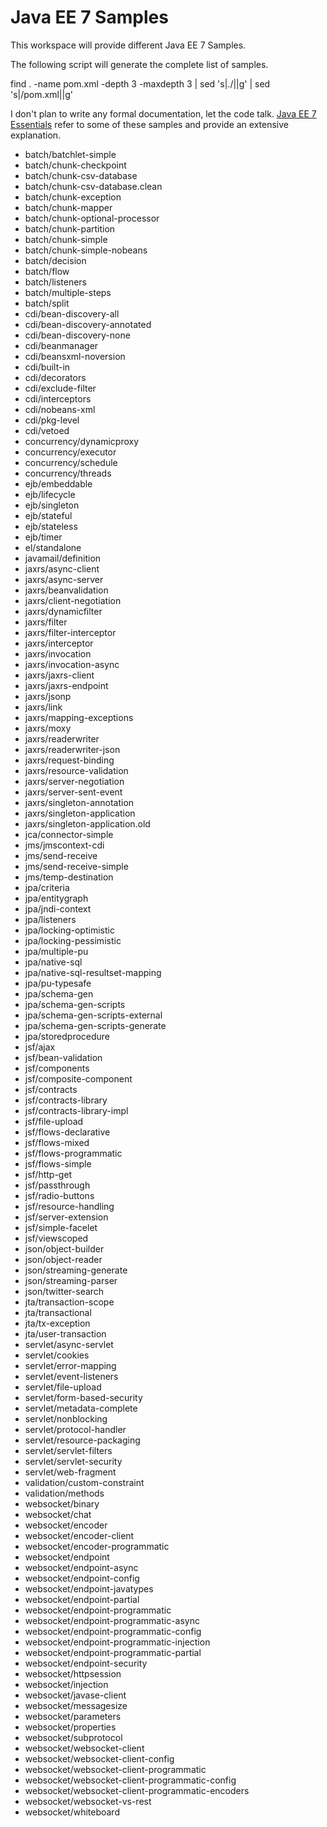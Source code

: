 Java EE 7 Samples
=================

This workspace will provide different Java EE 7 Samples.

The following script will generate the complete list of samples.

find . -name pom.xml -depth 3 -maxdepth 3 | sed 's|\./||g' | sed 's|\/pom.xml||g'

I don't plan to write any formal documentation, let the code talk. [Java EE 7 Essentials](http://www.amazon.com/Java-EE-Essentials-Arun-Gupta/dp/1449370179/) refer to some of these samples and provide an extensive explanation.

+ batch/batchlet-simple
+ batch/chunk-checkpoint
+ batch/chunk-csv-database
+ batch/chunk-csv-database.clean
+ batch/chunk-exception
+ batch/chunk-mapper
+ batch/chunk-optional-processor
+ batch/chunk-partition
+ batch/chunk-simple
+ batch/chunk-simple-nobeans
+ batch/decision
+ batch/flow
+ batch/listeners
+ batch/multiple-steps
+ batch/split
+ cdi/bean-discovery-all
+ cdi/bean-discovery-annotated
+ cdi/bean-discovery-none
+ cdi/beanmanager
+ cdi/beansxml-noversion
+ cdi/built-in
+ cdi/decorators
+ cdi/exclude-filter
+ cdi/interceptors
+ cdi/nobeans-xml
+ cdi/pkg-level
+ cdi/vetoed
+ concurrency/dynamicproxy
+ concurrency/executor
+ concurrency/schedule
+ concurrency/threads
+ ejb/embeddable
+ ejb/lifecycle
+ ejb/singleton
+ ejb/stateful
+ ejb/stateless
+ ejb/timer
+ el/standalone
+ javamail/definition
+ jaxrs/async-client
+ jaxrs/async-server
+ jaxrs/beanvalidation
+ jaxrs/client-negotiation
+ jaxrs/dynamicfilter
+ jaxrs/filter
+ jaxrs/filter-interceptor
+ jaxrs/interceptor
+ jaxrs/invocation
+ jaxrs/invocation-async
+ jaxrs/jaxrs-client
+ jaxrs/jaxrs-endpoint
+ jaxrs/jsonp
+ jaxrs/link
+ jaxrs/mapping-exceptions
+ jaxrs/moxy
+ jaxrs/readerwriter
+ jaxrs/readerwriter-json
+ jaxrs/request-binding
+ jaxrs/resource-validation
+ jaxrs/server-negotiation
+ jaxrs/server-sent-event
+ jaxrs/singleton-annotation
+ jaxrs/singleton-application
+ jaxrs/singleton-application.old
+ jca/connector-simple
+ jms/jmscontext-cdi
+ jms/send-receive
+ jms/send-receive-simple
+ jms/temp-destination
+ jpa/criteria
+ jpa/entitygraph
+ jpa/jndi-context
+ jpa/listeners
+ jpa/locking-optimistic
+ jpa/locking-pessimistic
+ jpa/multiple-pu
+ jpa/native-sql
+ jpa/native-sql-resultset-mapping
+ jpa/pu-typesafe
+ jpa/schema-gen
+ jpa/schema-gen-scripts
+ jpa/schema-gen-scripts-external
+ jpa/schema-gen-scripts-generate
+ jpa/storedprocedure
+ jsf/ajax
+ jsf/bean-validation
+ jsf/components
+ jsf/composite-component
+ jsf/contracts
+ jsf/contracts-library
+ jsf/contracts-library-impl
+ jsf/file-upload
+ jsf/flows-declarative
+ jsf/flows-mixed
+ jsf/flows-programmatic
+ jsf/flows-simple
+ jsf/http-get
+ jsf/passthrough
+ jsf/radio-buttons
+ jsf/resource-handling
+ jsf/server-extension
+ jsf/simple-facelet
+ jsf/viewscoped
+ json/object-builder
+ json/object-reader
+ json/streaming-generate
+ json/streaming-parser
+ json/twitter-search
+ jta/transaction-scope
+ jta/transactional
+ jta/tx-exception
+ jta/user-transaction
+ servlet/async-servlet
+ servlet/cookies
+ servlet/error-mapping
+ servlet/event-listeners
+ servlet/file-upload
+ servlet/form-based-security
+ servlet/metadata-complete
+ servlet/nonblocking
+ servlet/protocol-handler
+ servlet/resource-packaging
+ servlet/servlet-filters
+ servlet/servlet-security
+ servlet/web-fragment
+ validation/custom-constraint
+ validation/methods
+ websocket/binary
+ websocket/chat
+ websocket/encoder
+ websocket/encoder-client
+ websocket/encoder-programmatic
+ websocket/endpoint
+ websocket/endpoint-async
+ websocket/endpoint-config
+ websocket/endpoint-javatypes
+ websocket/endpoint-partial
+ websocket/endpoint-programmatic
+ websocket/endpoint-programmatic-async
+ websocket/endpoint-programmatic-config
+ websocket/endpoint-programmatic-injection
+ websocket/endpoint-programmatic-partial
+ websocket/endpoint-security
+ websocket/httpsession
+ websocket/injection
+ websocket/javase-client
+ websocket/messagesize
+ websocket/parameters
+ websocket/properties
+ websocket/subprotocol
+ websocket/websocket-client
+ websocket/websocket-client-config
+ websocket/websocket-client-programmatic
+ websocket/websocket-client-programmatic-config
+ websocket/websocket-client-programmatic-encoders
+ websocket/websocket-vs-rest
+ websocket/whiteboard
